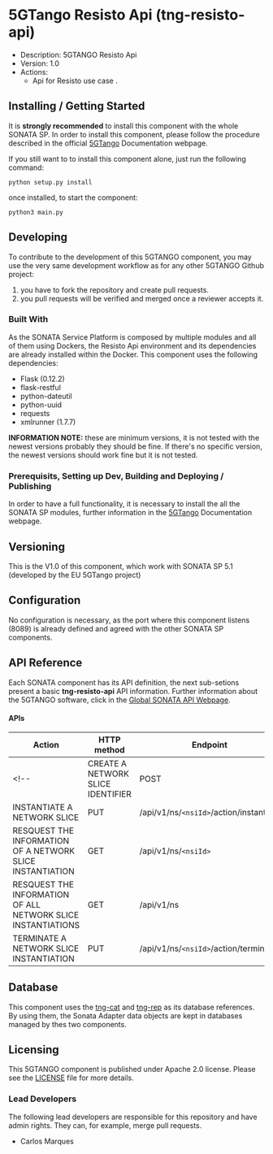 

# 5GTango Resisto Api (tng-resisto-api)
* Description: 5GTANGO Resisto Api
* Version: 1.0
* Actions:
    * Api for Resisto use case .


## Installing / Getting Started
It is **strongly recommended** to install this component with the whole SONATA SP. In order to install this component, please follow the procedure described in the official [5GTango](https://5gtango.eu/software/documentation.html) Documentation webpage.

If you still want to to install this component alone, just run the following command:

    python setup.py install

once installed, to start the component:

    python3 main.py

## Developing
To contribute to the development of this 5GTANGO component, you may use the very same development workflow as for any other 5GTANGO Github project:
1) you have to fork the repository and create pull requests.
2) you pull requests will be verified and merged once a reviewer accepts it.


### Built With
As the SONATA Service Platform is composed by multiple modules and all of them using Dockers, the Resisto Api environment and its dependencies are already installed within the Docker. This component uses the following dependencies:
* Flask (0.12.2)
* flask-restful
* python-dateutil
* python-uuid
* requests
* xmlrunner (1.7.7)

**INFORMATION NOTE:** these are minimum versions, it is not tested with the newest versions probably they should be fine. If there's no specific version, the newest versions should work fine but it is not tested.

### Prerequisits, Setting up Dev, Building and Deploying / Publishing
In order to have a full functionality, it is necessary to install the all the SONATA SP modules, further information in the [5GTango](https://5gtango.eu/software/documentation.html) Documentation webpage.

## Versioning
This is the V1.0 of this component, which work with SONATA SP 5.1 (developed by the EU 5GTango project)

## Configuration
No configuration is necessary, as the port where this component listens (8089) is already defined and agreed with the other SONATA SP components.


## API Reference
Each SONATA component has its API definition, the next sub-setions present a basic **tng-resisto-api** API information. Further information about the 5GTANGO software, click in the [Global SONATA API Webpage](https://sonata-nfv.github.io/tng-doc/?urls.primaryName=5GTANGO%20SDK%20Packager%20API%20v1).

#### APIs

| Action  | HTTP method  | Endpoint |
|---|---|---|
<!-- | CREATE A NETWORK SLICE IDENTIFIER  | POST  | /api/v1/ns  |
| INSTANTIATE A NETWORK SLICE | PUT  | /api/v1/ns/`<nsiId>`/action/instantiate  |
| RESQUEST THE INFORMATION OF A NETWORK SLICE INSTANTIATION  | GET  | /api/v1/ns/`<nsiId>`|
| RESQUEST THE INFORMATION OF ALL NETWORK SLICE INSTANTIATIONS  | GET  | /api/v1/ns  |
| TERMINATE A NETWORK SLICE INSTANTIATION  | PUT  | /api/v1/ns/`<nsiId>`/action/terminate| -->


## Database
This component uses the [tng-cat](https://github.com/sonata-nfv/tng-cat) and [tng-rep](https://github.com/sonata-nfv/tng-rep) as its database references. By using them, the Sonata Adapter data objects are kept in databases managed by thes two components.

## Licensing
This 5GTANGO component is published under Apache 2.0 license. Please see the [LICENSE](https://github.com/sonata-nfv/tng-sonata-adapter/blob/master/LICENSE) file for more details.

### Lead Developers
The following lead developers are responsible for this repository and have admin rights. They can, for example, merge pull requests.

  * Carlos Marques
